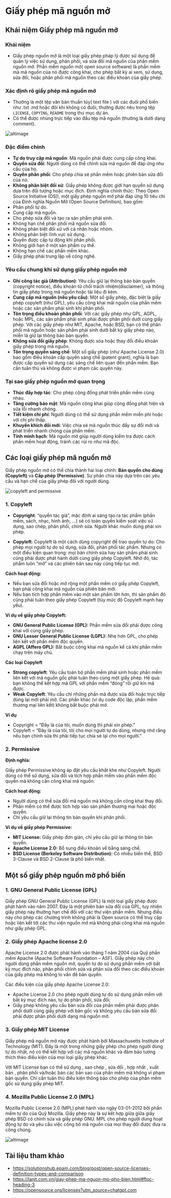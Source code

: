 # Giấy phép mã nguồn mở
## Khái niệm Giấy phép mã nguồn mở
### Khái niệm

- Giấy phép nguồn mở là một loại giấy phép pháp lý được sử dụng để quản lý việc sử dụng, phân phối, và sửa đổi mã nguồn của phần mềm nguồn mở. Phần mềm nguồn mở( open source software) là phần mềm mà mã nguồn của nó được công khai, cho phép bất kỳ ai xem, sử dụng, sửa đổi, hoặc phân phối mã nguồn theo các điều khoản của giấy phép.
### Xác định rõ giấy phép mã nguồn mở
- Thường là một tệp văn bản thuần túy( text file ) với các đuôi phổ biến như .txt .md hoặc đôi khi không có đuôi, thường được nêu trong tệp `LICENSE`, `COPYING`, `README` trong thư mục dự án.
- Có thể được nhúng trực tiếp vào đầu tệp mã nguồn (thường là dưới dạng comment).

![altimage](../images/Licenseinforgithub.png)

### Đặc điểm chính
- **Tự do truy cập mã nguồn**: Mã nguồn phải được cung cấp công khai.
- **Quyền sửa đổi**: Người dùng có thể chỉnh sửa mã nguồn để đáp ứng nhu cầu của họ.
- **Quyền phân phối**: Cho phép chia sẻ phần mềm hoặc phiên bản sửa đổi của nó.
- **Không phân biệt đối xử**: Giấy phép không được giới hạn quyền sử dụng dựa trên đối tượng hoặc mục đích.
Định nghĩa chính thức: Theo Open Source Initiative (OSI), một giấy phép nguồn mở phải đáp ứng 10 tiêu chí của Định nghĩa Nguồn Mở (Open Source Definition), bao gồm:
- Phân phối tự do.
- Cung cấp mã nguồn.
- Cho phép sửa đổi và tạo ra sản phẩm phái sinh.
- Không hạn chế phân phối mã nguồn sửa đổi.
- Không phân biệt đối xử với cá nhân hoặc nhóm.
- Không phân biệt lĩnh vực sử dụng.
- Quyền được cấp tự động khi phân phối.
- Không giới hạn ở một sản phẩm cụ thể.
- Không hạn chế các phần mềm khác.
- Giấy phép phải trung lập về công nghệ.

### Yêu cầu chung khi sử dụng giấy phép nguồn mở
- **Ghi công tác giả (Attribution)**: Yêu cầu giữ lại thông báo bản quyền (copyright notice), điều khoản từ chối trách nhiệm(disclaimer), và thông tin giấy phép trong mã nguồn hoặc tài liệu đi kèm.
- **Cung cấp mã nguồn (nếu yêu cầu)**: Một số giấy phép, đặc biệt là giấy phép copyleft (như GPL), yêu cầu công khai mãi nguồn của phần mềm hoặc các sản phẩm phái sinh khi phân phối.
- **Tôn trọng điều khoản phân phối**: Với các giấy phép như GPL, AGPL, hoặc MPL, các sản phẩm phái sinh phải được phân phối dưới cùng giấy phép. Với các giấy phép như MIT, Apache, hoặc BSD, bạn có thể phân phối mã nguồn hoặc sản phẩm phái sinh dưới bất kỳ giấy phép nào, miễn là giữ lại thông báo bản quyền.
- **Không sửa đổi giấy phép**: Không được xóa hoặc thay đổi điều khoản giấy phép trong mã nguồn.
- **Tôn trọng quyền sáng chế**: Một số giấy phép (như Apache License 2.0) bao gồm điều khoản cấp quyền sáng chế (patent grant), nghĩa là bạn được cấp quyền sử dụng các sáng chế liên quan đến phần mềm. Bạn cần tuân thủ và không được vi phạm các quyền này.

### Tại sao giấy phép nguồn mở quan trọng
- **Thúc đẩy hợp tác**: Cho phép cộng đồng phát triển phần mềm cùng nhau.
- **Tăng cường bảo mật**: Mã nguồn công khai giúp cộng đồng phát hiện và sửa lỗi nhanh chóng.
- **Tiết kiệm chi phí**: Người dùng có thể sử dụng phần mềm miễn phí hoặc với chi phí thấp.
- **Khuyến khích đổi mới**: Việc chia sẻ mã nguồn thúc đẩy sự đổi mới và phát triển nhanh chóng của phần mềm.
- **Tính minh bạch**: Mã nguồn mở giúp người dùng kiểm tra được cách phần mềm hoạt động, tránh các rủi ro như mã độc.

## Các loại giấy phép mã nguồn mở
Giấy phép nguồn mở có thể chia thành hai loại chính: **Bản quyền cho dùng (Copyleft)** và **Cấp phép (Permissive)**. Sự phân chia này dựa trên các yêu cầu và hạn chế của giấy phép đối với người dùng.

![copyleft and permissive](../images/OSSLcategories.png)

### 1. Copyleft
- **Copyright**: “quyền tác giả”, mặc định ai sáng tạo ra tác phẩm (phần mềm, sách, nhạc, hình ảnh, …) sẽ có toàn quyền kiểm soát việc sử dụng, sao chép, phân phối, chỉnh sửa. Người khác muốn dùng phải xin phép.

- **Copyleft**: Copyleft là một cách dùng copyright để trao quyền tự do: Cho phép mọi người tự do sử dụng, sửa đổi, phân phối tác phẩm. Nhưng có một điều kiện quan trọng: mọi bản chỉnh sửa hay sản phẩm phái sinh cũng phải được phát hành dưới cùng giấy phép Copyleft. Nhờ đó, tác phẩm luôn “mở” và các phiên bản sau này cũng tiếp tục mở.

**Cách hoạt động:**

- Nếu bạn sửa đổi hoặc mở rộng một phần mềm có giấy phép Copyleft, bạn phải công khai mã nguồn của phiên bản mới.
- Nếu bạn tích hợp phần mềm vào một sản phẩm lớn hơn, thì sản phẩm đó cũng phải tuân theo giấy phép Copyleft (tùy mức độ Copyleft mạnh hay yếu).

**Ví dụ về giấy phép Copyleft:**

- **GNU General Public License (GPL):** Phần mềm sửa đổi phải được công khai với cùng giấy phép.
- **GNU Lesser General Public License (LGPL):** Nhẹ hơn GPL, cho phép liên kết với phần mềm độc quyền.
- **AGPL (Affero GPL):** Bắt buộc công khai mã nguồn kể cả khi phần mềm chạy trên máy chủ.

**Các loại Copyleft**
- **Strong copyleft**: Yêu cầu toàn bộ phần mềm phái sinh hoặc phần mềm liên kết với mã nguồn gốc phải tuân theo cùng một giấy phép. Hệ quả: bạn không thể kết hợp mã GPL với phần mềm “đóng” rồi giữ kín mã được.
- **Weak Copyleft**: Yêu cầu chỉ những phần mã được sửa đổi hoặc trực tiếp dùng lại mới phải mở. Các phần khác (ví dụ code độc lập, phần mềm thương mại liên kết) không bắt buộc phải mở.

**Ví dụ**
- Copyright = “Đây là của tôi, muốn dùng thì phải xin phép.”
- Copyleft = “Đây là của tôi, tôi cho mọi người tự do dùng, nhưng nhớ rằng nếu bạn chỉnh sửa thì phải tiếp tục chia sẻ lại cho mọi người.”


### 2. Permissive

**Định nghĩa:**

Giấy phép Permissive không áp đặt yêu cầu khắt khe như Copyleft. Người dùng có thể sử dụng, sửa đổi và tích hợp phần mềm vào phần mềm độc quyền mà không cần công khai mã nguồn.

**Cách hoạt động:**

- Người dùng có thể sửa đổi mã nguồn mà không cần công khai thay đổi.
- Phần mềm có thể được tích hợp vào sản phẩm thương mại hoặc độc quyền.
- Chỉ yêu cầu giữ lại thông tin bản quyền khi phân phối.

**Ví dụ về giấy phép Permissive:**

- **MIT License:** Giấy phép đơn giản, chỉ yêu cầu giữ lại thông tin bản quyền.
- **Apache License 2.0:** Bổ sung điều khoản về bằng sáng chế.
- **BSD License (Berkeley Software Distribution):** Có nhiều biến thể, BSD 3-Clause và BSD 2-Clause là phổ biến nhất.

## Một số giấy phép nguồn mở phổ biến

### 1. GNU General Public License (GPL)
Giấy phép GNU General Public License (GPL) là một loại giấy phép được phát hành vào năm 2007. Đây là một phiên bản sửa đổi của GPL, tuy nhiên giấy phép này thường hạn chế đối với các thư viện phần mềm. Nhưng điều này cho phép các chương trình không phải là Open source có thể truy cập hoặc liên kết tới các thư viện nguồn mở mà không phải công khai mã nguồn như giấy phép GPL.

### 2. Giấy phép Apache license 2.0
Apache License 2.0 được phát hành vào tháng 1 năm 2004 của Quỹ phần mềm Apache (Apache Software Foundation – ASF). Giấy phép này cho người dùng phần mềm nguồn mở, quyền tự do sử dụng phần mềm với bất kỳ mục đích nào, phân phối chỉnh sửa và phân sửa đổi theo các điều khoản của giấy phép mà không lo vấn đề bản quyền.

Các điều kiện của giấy phép Apache License 2.0:

- Apache License 2.0 cho phép người dùng tự do sử dụng phần mềm với bất kỳ mục đích nào, tự do phân phối, sửa đổi.
- Giấy phép không yêu cầu bản sửa đổi của phần mềm phải được phân phối dưới cùng giấy phép với bản gốc và không yêu cầu bản sửa đổi phải được phân phối dưới dạng mã nguồn mở.

### 3. Giấy phép MIT License
Giấy phép mã nguồn mở này được phát hành bởi Massachusetts Institute of Technology (MIT). Đây là một trong những giấy phép cho phép người dùng tự do nhất, nó có thể kết hợp với các mã nguồn khác và đảm bảo tương thích theo điều kiện của mọi loại giấy phép khác.

Với MIT License bạn có thể sử dụng , sao chép , sửa đổi , hợp nhất , xuất bản , phân phối và/hoặc bán các bản sao của phần mềm mà không vi phạm bản quyền. Chỉ cần tuân thủ điều kiện thông báo cho phép của phần mềm gốc sử dụng giấy phép MIT.

### 4. Mozilla Public License 2.0 (MPL)
Mozilla Public License 2.0 (MPL) phát hành vào ngày 03-01-2012 bởi phần mềm tự do của Quỹ Mozilla. Giấy phép này là sự kết hợp giữa giữa giấy phép BSD có chỉnh sửa và giấy phép GNU. MPL cho phép người dùng hoạt động tự do và yêu cầu việc công bố mã nguồn của mọi thay đổi được đưa ra công chúng.

![altimage](../images/restrictiveness.png)

## Tài liệu tham khảo
- https://solutionshub.epam.com/blog/post/open-source-licenses-definition-types-and-comparison
- https://lanit.com.vn/giay-phep-ma-nguon-mo-pho-bien.html#ftoc-heading-3
- https://opensource.org/licenses?utm_source=chatgpt.com